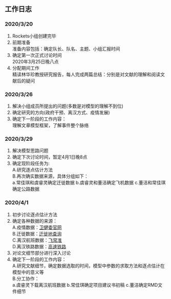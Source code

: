 ## 工作日志

### 2020/3/20
1. Rockets小组创建完毕  
2. 前期准备  
准备内容包括：确定队长、队名、主题、小组汇报时间  
3. 确定第一次正式讨论时间  
2020年3月25日晚八点
4. 分配期间工作  
精读林华珍教授研究报告，每人完成两篇总结：分别是对文献的理解和阅读文献后的疑问 
  
### 2020/3/26 
1. 解决小组成员所提出的问题(多数是对模型的理解不到位)  
2. 确定研究的方向(政府干预、离汉方式、疫情发展)  
3. 确定下一阶段的工作内容：  
理解文章模型框架，了解事件整个脉络  

### 2020/3/29  
1. 解决模型思路问题  
2. 确定下次讨论时间，暂定4月1日晚8点  
3. 确定现阶段任务为:  
A.研究逐点估计方法  
B.再次确实数据来源，具体分组如下：  
a.常佳琪和虞睿灵确定迁徙数据 b.虞睿灵和董洁确定飞机数据 c.董洁和常佳琪确定公路数据
   
### 2020/4/1  
1. 初步讨论逐点估计方法 
2. 确定各种数据的来源：  
A.疫情数据：[卫健委官网](http://www.nhc.gov.cn)  
B.迁徙数据：[迁徙地查询](http://qianxi.baidu.com)   
C.离汉航班数据：[飞常准](https://data.variflight.com/analytics/OTPbyAirport)  
D.离汉铁路数据：[高速铁路](http://shike.gaotie.cn)
3. 对论文细节部分进行深入讨论
4. 确定下一阶段的工作内容：  
A.研究文献细节，确定数据选取的时间，模型中参数的求取方法和逐点估计在模型中的意义等  
B.分工协作：  
a.虞睿灵下载离汉航班数据 b.常佳琪确定项目建议书初稿 c.董洁确定RMD文件细节

 


